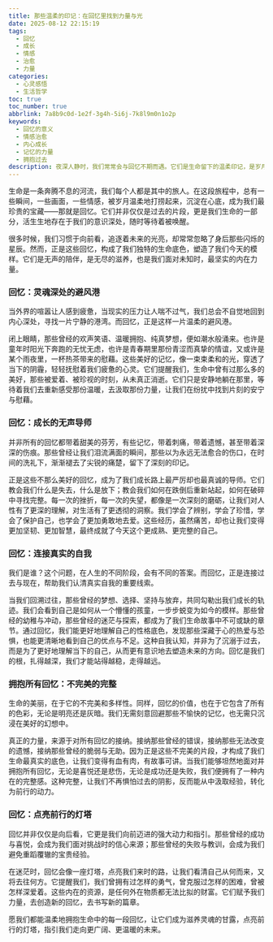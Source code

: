 ```yaml
---
title: 那些温柔的印记：在回忆里找到力量与光
date: 2025-08-12 22:15:19
tags:
  - 回忆
  - 成长
  - 情感
  - 治愈
  - 力量
categories:
  - 心灵感悟
  - 生活哲学
toc: true
toc_number: true
abbrlink: 7a8b9c0d-1e2f-3g4h-5i6j-7k8l9m0n1o2p
keywords:
  - 回忆的意义
  - 情感治愈
  - 内心成长
  - 记忆的力量
  - 拥抱过去
description: 夜深人静时，我们常常会与回忆不期而遇。它们是生命留下的温柔印记，是岁月的馈赠，也是我们内心深处最真实的宝藏。本文将带你走进回忆的深处，感受它如何滋养我们的灵魂，指引我们前行，并从中汲取温暖与力量。
---
```


生命是一条奔腾不息的河流，我们每个人都是其中的旅人。在这段旅程中，总有一些瞬间，一些画面，一些情感，被岁月温柔地打捞起来，沉淀在心底，成为我们最珍贵的宝藏——那就是回忆。它们并非仅仅是过去的片段，更是我们生命的一部分，活生生地存在于我们的意识深处，随时等待着被唤醒。

很多时候，我们习惯于向前看，追逐着未来的光亮，却常常忽略了身后那些闪烁的星辰。然而，正是这些回忆，构成了我们独特的生命底色，塑造了我们今天的模样。它们是无声的陪伴，是无尽的滋养，也是我们面对未知时，最坚实的内在力量。

### 回忆：灵魂深处的避风港

当外界的喧嚣让人感到疲惫，当现实的压力让人喘不过气，我们总会不自觉地回到内心深处，寻找一片宁静的港湾。而回忆，正是这样一片温柔的避风港。

闭上眼睛，那些曾经的欢声笑语、温暖拥抱、纯真梦想，便如潮水般涌来。也许是童年时阳光下奔跑的无忧无虑，也许是青春期里那份青涩而真挚的情谊，又或许是某个雨夜里，一杯热茶带来的慰藉。这些美好的记忆，像一束束柔和的光，穿透了当下的阴霾，轻轻抚慰着我们疲惫的心灵。它们提醒我们，生命中曾有过那么多的美好，那些被爱着、被珍视的时刻，从未真正消逝。它们只是安静地躺在那里，等待着我们去重新感受那份温暖，去汲取那份力量，让我们在纷扰中找到片刻的安宁与慰藉。

### 回忆：成长的无声导师

并非所有的回忆都带着甜美的芬芳，有些记忆，带着刺痛，带着遗憾，甚至带着深深的伤痕。那些曾经让我们泪流满面的瞬间，那些以为永远无法愈合的伤口，在时间的洗礼下，渐渐褪去了尖锐的痛楚，留下了深刻的印记。

正是这些不那么美好的回忆，成为了我们成长路上最严厉却也最真诚的导师。它们教会我们什么是失去，什么是放下；教会我们如何在跌倒后重新站起，如何在破碎中寻找完整。每一次的挫折，每一次的失望，都像是一次深刻的磨砺，让我们对人性有了更深的理解，对生活有了更透彻的洞察。我们学会了辨别，学会了珍惜，学会了保护自己，也学会了更加勇敢地去爱。这些经历，虽然痛苦，却也让我们变得更加坚韧、更加智慧，最终成就了今天这个更成熟、更完整的自己。

### 回忆：连接真实的自我

我们是谁？这个问题，在人生的不同阶段，会有不同的答案。而回忆，正是连接过去与现在，帮助我们认清真实自我的重要线索。

当我们回溯过往，那些曾经的梦想、选择、坚持与放弃，共同勾勒出我们成长的轨迹。我们会看到自己是如何从一个懵懂的孩童，一步步蜕变为如今的模样。那些曾经的幼稚与冲动，那些曾经的迷茫与探索，都成为了我们生命故事中不可或缺的章节。通过回忆，我们能更好地理解自己的性格底色，发现那些深藏于心的热爱与恐惧，也能更清晰地看到自己的优点与不足。这种自我认知，并非为了沉溺于过去，而是为了更好地理解当下的自己，从而更有意识地去塑造未来的方向。回忆是我们的根，扎得越深，我们才能站得越稳，走得越远。

### 拥抱所有回忆：不完美的完整

生命的美丽，在于它的不完美和多样性。同样，回忆的价值，也在于它包含了所有的色彩，无论是明亮还是灰暗。我们无需刻意回避那些不愉快的记忆，也无需只沉浸在美好的幻想中。

真正的力量，来源于对所有回忆的接纳。接纳那些曾经的错误，接纳那些无法改变的遗憾，接纳那些曾经的脆弱与无助。因为正是这些不完美的片段，才构成了我们生命最真实的底色，让我们变得有血有肉，有故事可讲。当我们能够坦然地面对并拥抱所有回忆，无论是喜悦还是悲伤，无论是成功还是失败，我们便拥有了一种内在的完整感。这种完整，让我们不再惧怕过去的阴影，反而能从中汲取经验，转化为前行的动力。

### 回忆：点亮前行的灯塔

回忆并非仅仅是向后看，它更是我们向前迈进的强大动力和指引。那些曾经的成功与喜悦，会成为我们面对挑战时的信心来源；那些曾经的失败与教训，会成为我们避免重蹈覆辙的宝贵经验。

在迷茫时，回忆会像一座灯塔，点亮我们来时的路，让我们看清自己从何而来，又将去往何方。它提醒我们，我们曾拥有过怎样的勇气，曾克服过怎样的困难，曾被怎样深爱着。这些内在的资源，是任何外在物质都无法比拟的财富。它们赋予我们力量，去创造新的回忆，去书写新的篇章。

愿我们都能温柔地拥抱生命中的每一段回忆，让它们成为滋养灵魂的甘露，点亮前行的灯塔，指引我们走向更广阔、更温暖的未来。